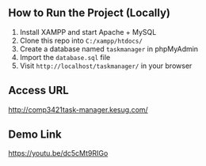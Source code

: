 ## How to Run the Project (Locally)

1. Install XAMPP and start Apache + MySQL
2. Clone this repo into `C:/xampp/htdocs/`
3. Create a database named `taskmanager` in phpMyAdmin
4. Import the `database.sql` file
5. Visit `http://localhost/taskmanager/` in your browser

## Access URL
http://comp3421task-manager.kesug.com/

## Demo Link
https://youtu.be/dc5cMt9RIGo
